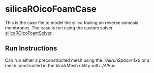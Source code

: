 # silicaROicoFoamCase
This is the case file to model the silica fouling on reverse osmosis membranes. The case is run using the custom solver [silicaROicoFoamSolver](https://github.com/rileyodon/silicaROicoFoamSolver).
## Run Instructions
Can run either a preconstructed mesh using the *./AllrunSpacer4x6* or a mesh constructed in the blockMesh utility with *./Allrun*
